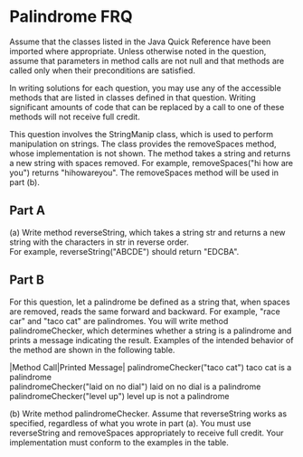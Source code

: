 
# Palindrome FRQ 
Assume that the classes listed in the Java Quick Reference have been imported where appropriate.
Unless otherwise noted in the question, assume that parameters in method calls are not null and that 
methods are called only when their preconditions are satisfied.

In writing solutions for each question, you may use any of the accessible methods that are listed in 
classes defined in that question. Writing significant amounts of code that can be replaced by a call 
to one of these methods will not receive full credit.

This question involves the StringManip class, which is used to perform manipulation on strings.
The class provides the removeSpaces method, whose implementation is not shown. The method takes a 
string and returns a new string with spaces removed. For example, removeSpaces("hi how are you") 
returns "hihowareyou". The removeSpaces method will be used in part (b).

## Part A
(a) Write method reverseString, which takes a string str and returns a new string with the characters in str in reverse order.   
    For example, reverseString("ABCDE") should return "EDCBA".


## Part B
For this question, let a palindrome be defined as a string that, when spaces are removed, 
reads the same forward and backward. For example, "race car" and "taco cat" are palindromes. 
You will write method palindromeChecker, which determines whether a string is a palindrome and 
prints a message indicating the result. Examples of the intended behavior of the method are shown 
in the following table.

|Method Call|Printed Message|
 palindromeChecker("taco cat")	           taco cat is a palindrome  
 palindromeChecker("laid on no dial")      laid on no dial is a palindrome  
 palindromeChecker("level up")	           level up is not a palindrome  
 
(b) Write method palindromeChecker. Assume that reverseString works as specified, regardless of what you wrote in part (a). 
    You must use reverseString and removeSpaces appropriately to receive full credit. 
    Your implementation must conform to the examples in the table.
